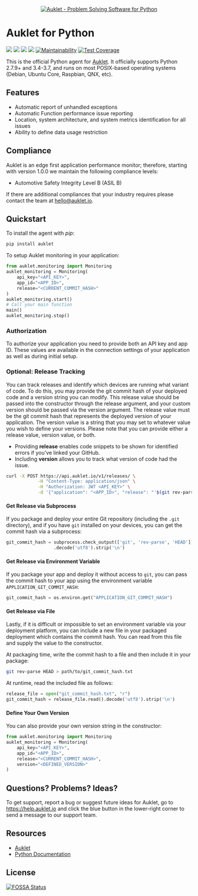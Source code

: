 <p align="center"><a href="https://auklet.io"><img src="https://s3.amazonaws.com/auklet/static/auklet_python.png" alt="Auklet - Problem Solving Software for Python"></a></p>

# Auklet for Python
<a href="https://pypi.python.org/pypi/auklet" alt="PyPi page link -- version"><img src="https://img.shields.io/pypi/v/auklet.svg" /></a>
<a href="https://pypi.python.org/pypi/auklet" alt="PyPi page link -- Apache 2.0 License"><img src="https://img.shields.io/pypi/l/auklet.svg" /></a>
<a href="https://pypi.python.org/pypi/auklet" alt="Python Versions"><img src="https://img.shields.io/pypi/pyversions/auklet.svg" /></a>
<a href="https://app.fossa.com/projects/git%2Bgithub.com%2Fjoey-fossa%2FAuklet-Agent-Python?ref=badge_shield" alt="FOSSA Status"><img src="https://app.fossa.com/api/projects/git%2Bgithub.com%2Fjoey-fossa%2FAuklet-Agent-Python.svg?type=shield"/></a>
[![Maintainability](https://api.codeclimate.com/v1/badges/4217e03b794e778bd0d0/maintainability)](https://codeclimate.com/github/aukletio/Auklet-Agent-Python/maintainability)
[![Test Coverage](https://api.codeclimate.com/v1/badges/4217e03b794e778bd0d0/test_coverage)](https://codeclimate.com/github/aukletio/Auklet-Agent-Python/test_coverage)

This is the official Python agent for [Auklet][brochure_site]. It officially supports Python 2.7.9+ and 3.4-3.7, and runs on most POSIX-based operating systems (Debian, Ubuntu Core, Raspbian, QNX, etc).

## Features
- Automatic report of unhandled exceptions
- Automatic Function performance issue reporting
- Location, system architecture, and system metrics identification for all issues
- Ability to define data usage restriction


## Compliance
Auklet is an edge first application performance monitor; therefore, starting with version 1.0.0 we maintain the following compliance levels:

- Automotive Safety Integrity Level B (ASIL B)

If there are additional compliances that your industry requires please contact the team at <hello@auklet.io>.

## Quickstart
To install the agent with _pip_:

```bash
pip install auklet
```

To setup Auklet monitoring in your application:

```python
from auklet.monitoring import Monitoring
auklet_monitoring = Monitoring(
    api_key="<API_KEY>",
    app_id="<APP_ID>",
    release="<CURRENT_COMMIT_HASH>"
)
auklet_monitoring.start()
# Call your main function
main()
auklet_monitoring.stop()
```

### Authorization
To authorize your application you need to provide both an API key and app ID. These values are available in the connection settings of your application as well as during initial setup.

### Optional: Release Tracking
You can track releases and identify which devices are running what variant of code. To do this, you may provide the git commit hash of your deployed code and a version string you can modify. This release value should be passed into the constructor through the release argument, and your custom version should be passed via the version argument. The release value must be the git commit hash that represents the deployed version of your application. The version value is a string that you may set to whatever value you wish to define your versions. Please note that you can provide either a release value, version value, or both.
* Providing <strong>release</strong> enables code snippets to be shown for identified errors if you’ve linked your GitHub.
* Including <strong>version</strong> allows you to track what version of code had the issue.

```bash
curl -X POST https://api.auklet.io/v1/releases/ \
            -H "Content-Type: application/json" \
            -H "Authorization: JWT <API_KEY>" \
            -d '{"application": "<APP_ID>", "release": "'$(git rev-parse HEAD)'", "version": "<YOUR_DEFINED_VERSION>"}'
```

#### Get Release via Subprocess
If you package and deploy your entire Git repository (including the `.git` directory), and if you have `git` installed on your devices, you can get the commit hash via a subprocess:

```python
git_commit_hash = subprocess.check_output(['git', 'rev-parse', 'HEAD'])
                  .decode('utf8').strip('\n')
```

#### Get Release via Environment Variable
If you package your app and deploy it without access to `git`, you can pass the commit hash to your app using the environment variable `APPLICATION_GIT_COMMIT_HASH`:

```python
git_commit_hash = os.environ.get("APPLICATION_GIT_COMMIT_HASH")
```

#### Get Release via File
Lastly, if it is difficult or impossible to set an environment variable via your deployment platform, you can include a new file in your packaged deployment which contains the commit hash. You can read from this file and supply the value to the constructor.

At packaging time, write the commit hash to a file and then include it in your package:

```bash
git rev-parse HEAD > path/to/git_commit_hash.txt
```

At runtime, read the included file as follows:

```python
release_file = open("git_commit_hash.txt", "r")
git_commit_hash = release_file.read().decode('utf8').strip('\n')
```

#### Define Your Own Version
You can also provide your own version string in the constructor:

```python
from auklet.monitoring import Monitoring
auklet_monitoring = Monitoring(
    api_key="<API_KEY>",
    app_id="<APP_ID>",
    release="<CURRENT_COMMIT_HASH>",
    version="<DEFINED_VERSION>"
)
```

## Questions? Problems? Ideas?

To get support, report a bug or suggest future ideas for Auklet, go to https://help.auklet.io and click the blue button in the lower-right corner to send a message to our support team.

## Resources
- [Auklet][brochure_site]
- [Python Documentation](https://docs.auklet.io/docs/python-integration)

[brochure_site]: https://auklet.io


## License
[![FOSSA Status](https://app.fossa.com/api/projects/git%2Bgithub.com%2Fjoey-fossa%2FAuklet-Agent-Python.svg?type=large)](https://app.fossa.com/projects/git%2Bgithub.com%2Fjoey-fossa%2FAuklet-Agent-Python?ref=badge_large)